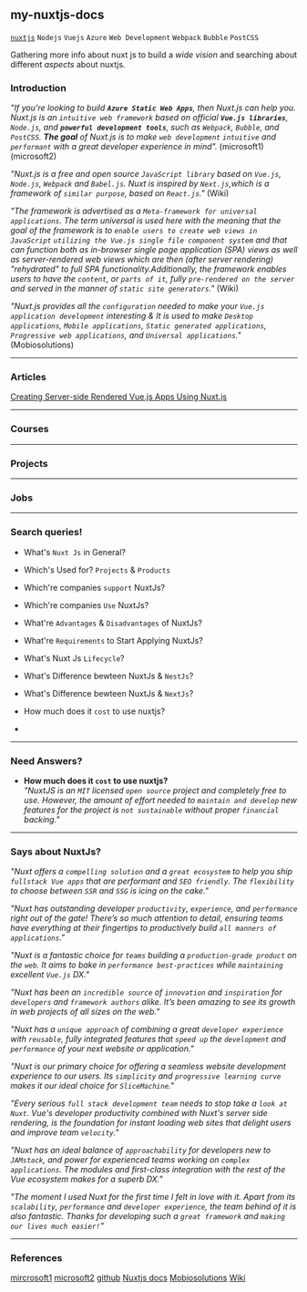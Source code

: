 ## **my-nuxtjs-docs**



[`nuxtjs`](https://github.com/nuxt/nuxt.js) `Nodejs` `Vuejs` `Azure` `Web Development` `Webpack` `Bubble` `PostCSS`

Gathering more info about nuxt js to build a _wide vision_ and searching about different _aspects_ about nuxtjs.




### **Introduction**

_"If you're looking to build **`Azure Static Web Apps`**, then Nuxt.js can help you. Nuxt.js is an `intuitive web framework` based on official **`Vue.js libraries`**, `Node.js`, and **`powerful development tools`**, such as `Webpack`, `Bubble`, and `PostCSS`. **The goal** of Nuxt.js is to make `web development` `intuitive` and `performant` with a great developer experience in mind"._ (microsoft1) (microsoft2)

_"Nuxt.js is a free and open source `JavaScript library` based on `Vue.js`, `Node.js`, `Webpack` and `Babel.js`. Nuxt is inspired by `Next.js`,which is a framework of `similar purpose`, based on `React.js`."_ (Wiki)

_"The framework is advertised as a `Meta-framework for universal applications`. The term universal is used here with the meaning that the goal of the framework is to `enable users to create web views in JavaScript` `utilizing the Vue.js single file component system` and that can function both as in-browser single page application (SPA) views as well as server-rendered web views which are then (after server rendering) "rehydrated" to full SPA functionality.Additionally, the framework enables users to have the `content`, or `parts of it`, fully `pre-rendered on the server` and served in the manner of `static site generators`."_ (Wiki)

_"Nuxt.js provides all the `configuration` needed to make your `Vue.js application development` interesting & It is used to make `Desktop applications`, `Mobile applications`, `Static generated applications`, `Progressive web applications`, and `Universal applications`."_ (Mobiosolutions)

---

### **Articles**
[Creating Server-side Rendered Vue.js Apps Using Nuxt.js
](https://www.toptal.com/vue-js/server-side-rendered-vue-js-using-nuxt-js)

---


### **Courses**

---

### **Projects**

---

### **Jobs**


---









### **Search queries!**

- What's `Nuxt Js` in General?
- Which's Used for? `Projects` & `Products`
- Which're companies `support` NuxtJs?
- Which're companies `Use` NuxtJs?
- What're `Advantages` & `Disadvantages` of NuxtJs?
- What're `Requirements` to Start Applying NuxtJs?
- What's Nuxt Js `Lifecycle`?
- What's Difference bewteen NuxtJs & `NestJs`?
- What's Difference bewteen NuxtJs & `NextJs`?

- How much does it `cost` to use nuxtjs?
-

---

### **Need Answers?**

- **How much does it `cost` to use nuxtjs?**  
_"NuxtJS is an `MIT` licensed `open source` project and completely free to use. However, the amount of effort needed to `maintain and develop` new features for the project is `not sustainable` without proper `financial` backing."_

---

### Says about NuxtJs?

_"Nuxt offers a `compelling solution` and a `great ecosystem` to help you ship `fullstack Vue apps` that are performant and `SEO friendly`. The `flexibility` to choose between `SSR` and `SSG` is icing on the cake."_

_"Nuxt has outstanding developer `productivity`, `experience`, and `performance` right out of the gate!
There’s so much attention to detail, ensuring teams have everything at their fingertips to productively build `all manners of applications`."_

_"Nuxt is a fantastic choice for `teams` building a `production-grade product` on the `web`. It aims to bake in `performance best-practices` while `maintaining` excellent `Vue.js` DX."_

_"Nuxt has been an `incredible source` of `innovation` and `inspiration` for `developers` and `framework authors` alike. It’s been amazing to see its growth in web projects of all sizes on the web."_

_"Nuxt has a `unique approach` of combining a great `developer experience` with `reusable`, fully integrated features that `speed up` the `development` and `performance` of your next website or application."_

_"Nuxt is our primary choice for offering a seamless website development experience to our users. Its `simplicity` and `progressive learning curve` makes it our ideal choice for `SliceMachine`."_

_"Every serious `full stack development team` needs to stop take a `look at Nuxt`. Vue's developer productivity combined with Nuxt's server side rendering, is the foundation for instant loading web sites that delight users and improve team `velocity`."_

_"Nuxt has an ideal balance of `approachability` for developers new to `JAMstack`, and power for experienced teams working on `complex applications`. The modules and first-class integration with the rest of the Vue ecosystem makes for a superb DX."_

_"The moment I used Nuxt for the first time I felt in love with it. Apart from its `scalability`, `performance` and `developer experience`, the team behind of it is also fantastic. Thanks for developing such a `great framework` and `making our lives much easier!`"_


---


### **References**

[mircrosoft1](https://www.youtube.com/watch?v=og_2HLjgD0E) [microsoft2](https://docs.microsoft.com/en-us/shows/one-dev-minute/what-is-nuxtjs--one-dev-question) [github](https://github.com/nuxt/nuxt.js) [Nuxtjs docs](https://nuxtjs.org/docs/get-started/installation) [Mobiosolutions](https://mobiosolutions.com/what-is-nuxt-js-a-step-by-step-guide-to-install-nuxt-js-project-in-your-system/) [Wiki](https://en.wikipedia.org/wiki/Nuxt.js)



